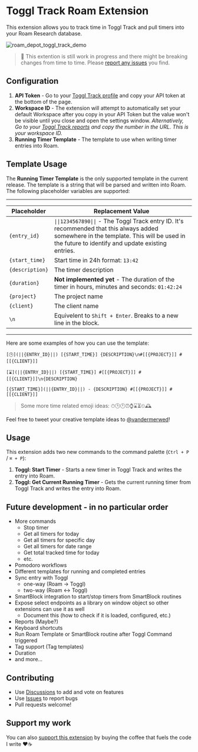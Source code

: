 # Toggl Track Roam Extension

This extension allows you to track time in Toggl Track and pull timers into your Roam Research database.

![roam_depot_toggl_track_demo](https://user-images.githubusercontent.com/8472841/198710388-3c10e611-7037-4eae-b417-50298115d239.gif)

> 🚧 This extention is still work in progress and there might be breaking changes from time to time. Please [report any issues](https://github.com/vandermerwed/roam-depot-toggl-track/issues) you find.

## Configuration

1. **API Token** - Go to your [Toggl Track profile](https://track.toggl.com/profile) and copy your API token at the bottom of the page.
2. **Workspace ID** - The extension will attempt to automatically set your default Workspace after you copy in your API Token but the value won't be visible until you close and open the settings window. *Alternatively, Go to your [Toggl Track reports](https://track.toggl.com/reports/summary) and copy the number in the URL. This is your workspace ID.*
3. **Running Timer Template** - The template to use when writing timer entries into Roam.

## Template Usage

The **Running Timer Template** is the only supported template in the current release. The template is a string that will be parsed and written into Roam. The following placeholder variables are supported:

---

| Placeholder      | Replacement Value
| ---------------- | -----------------
| `{entry_id}`     | `\|\|1234567890\|\|` - The Toggl Track entry ID. It's recommended that this always added somewhere in the template. This will be used in the future to identify and update existing entries.
| `{start_time}`   | Start time in 24h format: `13:42`
| `{description}`  | The timer description
| `{duration}`     | **Not implemented yet** - The duration of the timer in hours, minutes and seconds: `01:42:24`
| `{project}`      | The project name
| `{client}`       | The client name
| `\n`             | Equivelent to `Shift + Enter`. Breaks to a new line in the block.

---

Here are some examples of how you can use the template:

```
[🕒](||{ENTRY_ID}||) [{START_TIME}] {DESCRIPTION}\n#[[{PROJECT}]] #[[{CLIENT}]]
```

```
[⌛](||{ENTRY_ID}||) [{START_TIME}] #[[{PROJECT}]] #[[{CLIENT}]]\n{DESCRIPTION}
```

```
[{START_TIME}](||{ENTRY_ID}||) - {DESCRIPTION} #[[{PROJECT}]] #[[{CLIENT}]]
```

> Some more time related emoji ideas:
⏱🕒🕛⏰⌚⌛⏳⏲🕰️

Feel free to tweet your creative template ideas to [@vandermerwed](https://twitter.com/vandermerwed)!

## Usage

This extension adds two new commands to the command palette (`Ctrl + P` / `⌘ + P`):
1. **Toggl: Start Timer** - Starts a new timer in Toggl Track and writes the entry into Roam.
2. **Toggl: Get Current Running Timer** - Gets the current running timer from Toggl Track and writes the entry into Roam.

## Future development - in no particular order

- More commands
  - Stop timer
  - Get all timers for today
  - Get all timers for specific day
  - Get all timers for date range
  - Get total tracked time for today
  - etc.
- Pomodoro workflows
- Different templates for running and completed entries
- Sync entry with Toggl
    - one-way (Roam -> Toggl)
    - two-way (Roam <-> Toggl)
- SmartBlock integration to start/stop timers from SmartBlock routines
- Expose select endpoints as a library on window object so other extensions can use it as well
    - Document this (how to check if it is loaded, configured, etc.)
- Reports (Maybe?)
- Keyboard shortcuts
- Run Roam Template or SmartBlock routine after Toggl Command triggered
- Tag support (Tag templates)
- Duration
- and more...

## Contributing
- Use [Discussions](https://github.com/vandermerwed/roam-depot-toggl-track/discussions) to add and vote on features
- Use [Issues](https://github.com/vandermerwed/roam-depot-toggl-track/issues) to report bugs
- Pull requests welcome!

## Support my work
You can also [support this extension](https://paypal.me/DanielvanderMerwe) by buying the coffee that fuels the code I write ❤️☕
